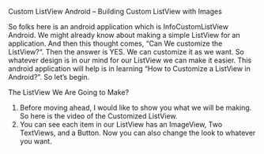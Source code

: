 Custom ListView Android – Building Custom ListView with Images

So folks here is an android application which is InfoCustomListView Android. We might already know about making a simple ListView for an application. And then this thought comes, “Can We customize the ListView?“. Then the answer is YES. We can customize it as we want.  So whatever design is in our mind for our ListView we can make it easier. This android application will help is in learning “How to Customize a ListView in Android?”. So let’s begin.

The ListView We Are Going to Make?
1. Before moving ahead, I would like to show you what we will be making. So here is the video of the Customized ListView.
2. You can see each item in our ListView has an ImageView, Two TextViews, and a Button. Now you can also change the look to whatever you want.